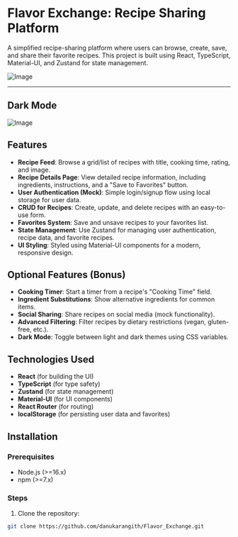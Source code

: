 # Flavor Exchange: Recipe Sharing Platform

A simplified recipe-sharing platform where users can browse, create, save, and share their favorite recipes. This project is built using React, TypeScript, Material-UI, and Zustand for state management.

![Image](https://github.com/user-attachments/assets/879ad1be-48c8-400c-8efe-d5a02c178ecb)

---


## Dark Mode
![Image](https://github.com/user-attachments/assets/b16e9727-f20e-454a-bc5a-674409066d59)

## Features

- **Recipe Feed**: Browse a grid/list of recipes with title, cooking time, rating, and image.
- **Recipe Details Page**: View detailed recipe information, including ingredients, instructions, and a "Save to Favorites" button.
- **User Authentication (Mock)**: Simple login/signup flow using local storage for user data.
- **CRUD for Recipes**: Create, update, and delete recipes with an easy-to-use form.
- **Favorites System**: Save and unsave recipes to your favorites list.
- **State Management**: Use Zustand for managing user authentication, recipe data, and favorite recipes.
- **UI Styling**: Styled using Material-UI components for a modern, responsive design.

## Optional Features (Bonus)

- **Cooking Timer**: Start a timer from a recipe's "Cooking Time" field.
- **Ingredient Substitutions**: Show alternative ingredients for common items.
- **Social Sharing**: Share recipes on social media (mock functionality).
- **Advanced Filtering**: Filter recipes by dietary restrictions (vegan, gluten-free, etc.).
- **Dark Mode**: Toggle between light and dark themes using CSS variables.

## Technologies Used

- **React** (for building the UI)
- **TypeScript** (for type safety)
- **Zustand** (for state management)
- **Material-UI** (for UI components)
- **React Router** (for routing)
- **localStorage** (for persisting user data and favorites)

## Installation

### Prerequisites

- Node.js (>=16.x)
- npm (>=7.x)

### Steps

1. Clone the repository:

```bash
git clone https://github.com/danukarangith/Flavor_Exchange.git
